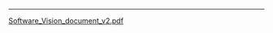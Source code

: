 ---
[Software_Vision_document_v2.pdf](uploads/795c5341378c7e32864c0f06f3c2da7f/Software_Vision_document_v2.pdf)
